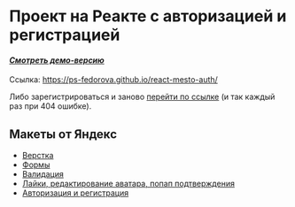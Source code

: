 # Проект на Реакте с авторизацией и регистрацией

#### *[Смотреть демо-версию](https://ps-fedorova.github.io/react-mesto-auth/)*
Ссылка: https://ps-fedorova.github.io/react-mesto-auth/


Либо зарегистрироваться и заново [перейти по ссылке](https://ps-fedorova.github.io/react-mesto-auth/) (и так каждый раз при 404 ошибке).



## **Макеты от Яндекс**

* [Верстка](https://www.figma.com/file/StZjf8HnoeLdiXS7dYrLAh/JavaScript.-Sprint-4?node-id=0%3A1)
* [Формы](https://www.figma.com/file/nlYpT4VhFiwimn2YlncrcF/JavaScript.-Sprint-5?node-id=0%3A1)
* [Валидация](https://www.figma.com/file/XNaGNEZD5NEjeyJzAT4gMb/JavaScript.-Sprint-6?node-id=0%3A1)
* [Лайки, редактирование аватара, попап подтверждения](https://www.figma.com/file/hhhIavVTeuilfPPZ6sbifl/JavaScript.-Sprint-9?node-id=0%3A1)
* [Авторизация и регистрация](https://www.figma.com/file/fUESH7icdnexdbpwgYsUcc/Sprint-14-(RU)?node-id=7%3A80)
 
